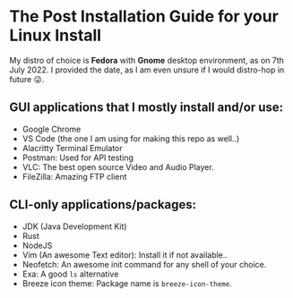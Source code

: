 # The Post Installation Guide for your Linux Install

My distro of choice is **Fedora** with **Gnome** desktop environment, as on 7th July 2022. I provided the date, as I am even unsure if I would distro-hop in future 😜.

## GUI applications that I mostly install and/or use:

- Google Chrome
- VS Code (the one I am using for making this repo as well..)
- Alacritty Terminal Emulator
- Postman: Used for API testing
- VLC: The best open source Video and Audio Player. 
- FileZilla: Amazing FTP client

## CLI-only applications/packages:

- JDK (Java Development Kit)
- Rust
- NodeJS
- Vim (An awesome Text editor): Install it if not available..
- Neofetch: An awesome init command for any shell of your choice. 
- Exa: A good `ls` alternative
- Breeze icon theme: Package name is `breeze-icon-theme`.
